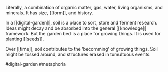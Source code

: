 Literally, a combination of organic matter, gas, water, living organisms, and minerals. It has size, [[form]], and history.

In a [[digital-garden]], soil is a place to sort, store and ferment research. Ideas might decay and be absorbed into the general [[knowledge]] framework. But the garden bed is a place for growing things. It is used for planting [[seeds]].

Over [[time]], soil contributes to the 'becomming' of growing things. Soil might be tossed around, and structures erased in tumultuous events.

#digital-garden #metaphoria 